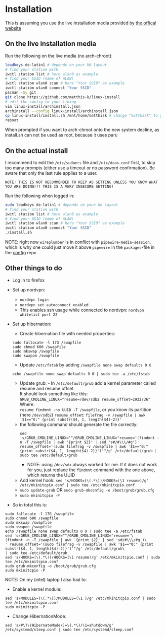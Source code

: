 # Installation

This is assuming you use the live installation media provided by [the offical website](https://archlinux.org/download/)

## On the live installation media

Run the following on the live media (no arch-chroot):

```bash
loadkeys de-latin1 # depends on your kb layout
# find your station with
iwctl station list # here wlan0 as example
# find your SSID (name of WLAN)
iwctl station wlan0 scan # here "Your SSID" as example
iwctl station wlan0 connect "Your SSID"
pacman -Sy git
git clone https://github.com/matthis-k/linux-install
# edit the config to your liking
vim linux-install/archinstall.json
archinstall --config linux-install/archinstall.json
cp linux-install/install.sh /mnt/home/matthisk # change "matthisk" to your username
reboot
```

When prompted if you want to arch-chroot onto the new system decline, as install.sh can not be used as root, because it uses paru

## On the actual install

I recommend to edit the `/etc/sudoers` file and `/etc/doas.conf` first, to skip too many prompts (either use a timeout or no password confirmation). Be aware that only the last rule applies to a user.  
```
NOTE: THIS IS NOT RECOMMENDED TO KEEP AS SETTING UNLESS YOU KNOW WHAT YOU ARE DOING!!! THIS IS A VERY INSECURE SETTING!
```

Run the following when logged in:

```bash
sudo loadkeys de-latin1 # depends on your kb layout
# find your station with
iwctl station list # here wlan0 as example
# find your SSID (name of WLAN)
iwctl station wlan0 scan # here "Your SSID" as example
iwctl station wlan0 connect "Your SSID"
./install.sh
```

NOTE: right now `wireplumber` is in conflict with `pipewire-media-session`, which is why one could just move it above `pipewire` in the `packages`-file in the [config](https://github.com/matthis-k/config) repo

## Other things to do

- Log in to firefox
- Set up nordvpn:
  - `nordvpn login`
  - `nordvpn set autoconnect enabled`
  - This enables ssh usage while connected to nordvpn: `nordvpn whitelist port 22`
- Set up hibernation:
  - Create hibernation file with needed properties:
  ```
  sudo fallocate -l 17G /swapfile
  sudo chmod 600 /swapfile
  sudo mkswap /swapfile
  sudo swapon /swapfile
  ```

  - Update `/etc/fstab` by adding `/swapfile none swap defaults 0 0`
  ```
  echo /swapfile none swap defaults 0 0 | sudo tee -a /etc/fstab
  ```
  - Update grub: - In `/etc/default/grub` add a kernel parameter called resume and resume offset.  
    It should look something like this:  
    `GRUB_CMDLINE_LINUX="resume=/dev/sdb2 resume_offset=2932736"`  
    Where:  
    `resume`: `findmnt -no UUID -T /swapfile`, or you know its partition (here `/dev/sdb2`)
    `resume_offset`: `filefrag -v /swapfile | awk '$1=="0:" {print substr($4, 1, length($4)-2)}'`
  - the following command should generate the file correctly:
    ```
    sed 's/GRUB_CMDLINE_LINUX=""/GRUB_CMDLINE_LINUX="resume='(findmnt -n -T /swapfile | awk '{print $2}' | sed 's#/#\\\/#g')' resume_offset='(sudo filefrag -v /swapfile | awk '$1=="0:" {print substr($4, 1, length($4)-2)}')'"/g' /etc/default/grub | sudo tee /etc/default/grub
    ```
    - NOTE: using `/dev/sdx` always worked for me. If it does not work for you, just replace the `findmnt` command with the one above, which returns the UUID
  - Add kernel hook: `sed 's/HOOKS=(\(.*\))/HOOKS=(\1 resume)/g' /etc/mkinitcpio.conf | sudo tee /etc/mkinitcpio.conf`
  - `sudo update-grub` OR `sudo grub-mkconfig -o /boot/grub/grub.cfg`
  - `sudo mkinitcpio -P`
 - So in total this is:
 ```
sudo fallocate -l 17G /swapfile
sudo chmod 600 /swapfile
sudo mkswap /swapfile
sudo swapon /swapfile
echo /swapfile none swap defaults 0 0 | sudo tee -a /etc/fstab
sed 's/GRUB_CMDLINE_LINUX=""/GRUB_CMDLINE_LINUX="resume='\
(findmnt -n -T /swapfile | awk '{print $2}' | sed 's#/#\\\/#g')\
' resume_offset='(sudo filefrag -v /swapfile | awk '$1=="0:" {print substr($4, 1, length($4)-2)}')'"/g' /etc/default/grub\
| sudo tee /etc/default/grub
sed 's/HOOKS=(\(.*\))/HOOKS=(\1 resume)/g' /etc/mkinitcpio.conf | sudo tee /etc/mkinitcpio.conf
sudo grub-mkconfig -o /boot/grub/grub.cfg
sudo mkinitcpio -P

 ```

 NOTE: On my (intel) laptop  I also had to:
 - Enable a kernel module:
```
sed 's/MODULES=(\(.*\))/MODULES=(\1 )/g' /etc/mkinitcpio.conf | sudo tee /etc/mkinitcpio.conf
sudo mkinitcpio -P
```
 - Change HibernationMode:
```
sed 's/#\?\(HibernateMode\)=\(.*\)/\1=shutdown/g' /etc/systemd/sleep.conf | sudo tee /etc/systemd/sleep.conf
```
